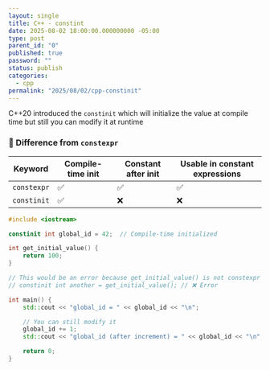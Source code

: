 ```yaml
---
layout: single
title: C++ - constint
date: 2025-08-02 18:00:00.000000000 -05:00
type: post
parent_id: "0"
published: true
password: ""
status: publish
categories:
  - cpp
permalink: "2025/08/02/cpp-constinit"
---
```


C++20 introduced the `constinit` which will initialize the value at compile time but still you can modify it at runtime

### 📝 Difference from `constexpr`

| Keyword     | Compile-time init | Constant after init | Usable in constant expressions |
|-------------|-------------------|----------------------|-------------------------------|
| `constexpr` | ✅                | ✅                   | ✅                            |
| `constinit` | ✅                | ❌                   | ❌                            |


```cpp
#include <iostream>

constinit int global_id = 42;  // Compile-time initialized

int get_initial_value() {
    return 100;
}

// This would be an error because get_initial_value() is not constexpr
// constinit int another = get_initial_value(); // ❌ Error

int main() {
    std::cout << "global_id = " << global_id << "\n";

    // You can still modify it
    global_id += 1;
    std::cout << "global_id (after increment) = " << global_id << "\n";

    return 0;
}
```